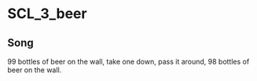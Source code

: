 # SCL_3_beer

## Song
99 bottles of beer on the wall, take one down, pass it around, 98 bottles of beer on the wall.  